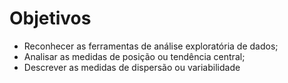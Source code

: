 # Objetivos

- Reconhecer as ferramentas de análise exploratória de dados;
- Analisar as medidas de posição ou tendência central;
- Descrever as medidas de dispersão ou variabilidade
